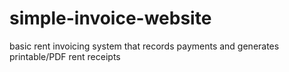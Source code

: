# simple-invoice-website

basic rent invoicing system that records payments and generates printable/PDF rent receipts
